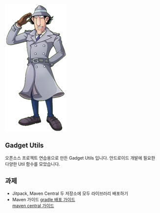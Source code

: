 <p>
    <img src="./images/Gadget.webp" width="200">
</p> 

## Gadget Utils
오픈소스 프로젝트 연습용으로 만든 Gadget Utils 입니다. 안드로이드 개발에 필요한 다양한 Util 함수를 모았습니다.

## 과제
- Jitpack, Maven Central 두 저장소에 모두 라이브러리 배포하기
- Maven 가이드
[gradle 배포 가이드](https://docs.gradle.org/current/userguide/publishing_maven.html#publishing_maven:relocation)  
[maven central 가이드](https://central.sonatype.org/publish/requirements/#github-namespaces)
